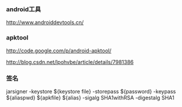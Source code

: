 
### android工具
http://www.androiddevtools.cn/

### apktool
http://code.google.com/p/android-apktool/


http://blog.csdn.net/lpohvbe/article/details/7981386

### 签名
jarsigner -keystore ${keystore file} -storepass ${password} -keypass ${aliaspwd} ${apkfile} ${alias} -sigalg SHA1withRSA -digestalg SHA1
